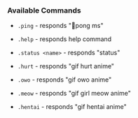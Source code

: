 ### Available Commands

- `.ping` - responds "🏓pong ms"
- `.help` - responds help command
- `.status <name>` - responds "status"

- `.hurt` - responds "gif hurt anime"
- `.owo` - responds "gif owo anime"
- `.meow` - responds "gif girl meow anime"
- `.hentai` - responds "gif hentai anime"

